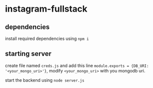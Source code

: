 # instagram-fullstack

## dependencies

install required dependencies using `npm i`

## starting server
create file named `creds.js` and add this line `module.exports = {DB_URI: '<your_mongo_uri>'}`,
modify `<your_mongo_uri>` with you mongodb uri.

start the backend using `node server.js` 
